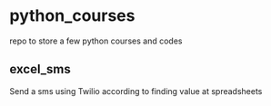 # python_courses
repo to store a few python courses and codes 

## excel_sms

Send a sms using Twilio according to finding value at spreadsheets
